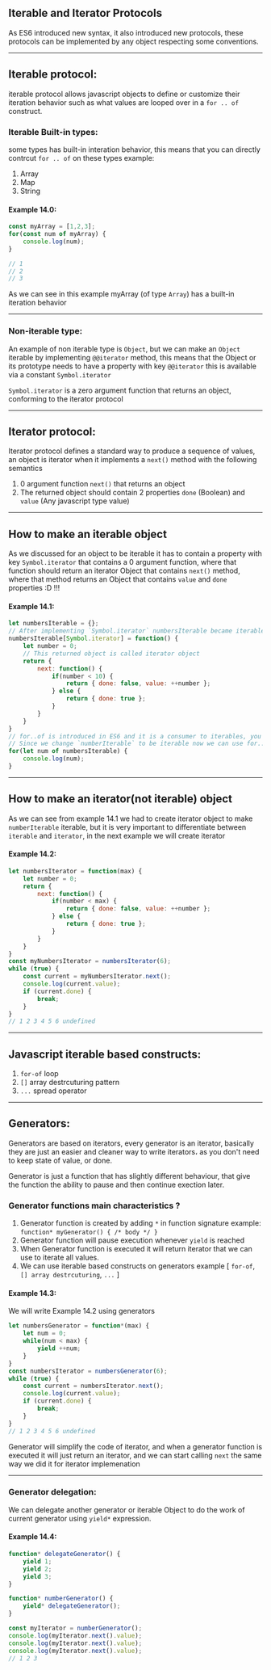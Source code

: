 
## Iterable and Iterator Protocols

As ES6 introduced new syntax, it also introduced new protocols, these protocols can be implemented by any object respecting some conventions.

---

## Iterable protocol:

iterable protocol allows javascript objects to define or customize their iteration behavior such as what values are looped over in a `for .. of` construct.

### Iterable Built-in types:

some types has built-in interation behavior, this means that you can directly contrcut `for .. of` on these types example:

1. Array
2. Map
3. String

#### Example 14.0:

```javascript
const myArray = [1,2,3];
for(const num of myArray) {
	console.log(num);
}

// 1
// 2
// 3

```

As we can see in this example myArray (of type `Array`) has a built-in iteration behavior

---

### Non-iterable type: 

An example of non iterable type is `Object`, but we can make an `Object` iterable by implementing `@@iterator` method, this means that the Object or its prototype needs to have a property with key `@@iterator` this is available via a constant `Symbol.iterator`


`Symbol.iterator` is a zero argument function that returns an object, conforming to the iterator protocol


---


## Iterator protocol:

Iterator protocol defines a standard way to produce a sequence of values, an object is iterator when it implements a `next()` method with the following semantics

1. 0 argument function `next()` that returns an object 
2. The returned object should contain 2 properties `done` (Boolean) and `value` (Any javascript type value)

---


## How to make an iterable object

As we discussed for an object to be iterable it has to contain a property with key `Symbol.iterator` that contains a 0 argument function, where that function should return an iterator Object that contains `next()` method, where that method returns an Object that contains `value` and `done` properties :D !!!


#### Example 14.1: 

```javascript
let numbersIterable = {};
// After implementing `Symbol.iterator` numbersIterable became iterable object
numbersIterable[Symbol.iterator] = function() {
    let number = 0;
    // This returned object is called iterator object
    return {
        next: function() {
            if(number < 10) {
                return { done: false, value: ++number };
            } else {
                return { done: true };
            }
        }
    }
}
// for..of is introduced in ES6 and it is a consumer to iterables, you can't use for..of on non iterable objects
// Since we change `numberIterable` to be iterable now we can use for..of
for(let num of numbersIterable) {
    console.log(num);
}
```

---

## How to make an iterator(not iterable) object

As we can see from example 14.1 we had to create iterator object to make `numberIterable` iterable, but it is very important to differentiate between `iterable` and `iterator`, in the next example we will create iterator

#### Example 14.2: 

```javascript
let numbersIterator = function(max) {
    let number = 0;
    return {
        next: function() {
            if(number < max) {
                return { done: false, value: ++number };
            } else {
                return { done: true };
            }
        }
    }
}
const myNumbersIterator = numbersIterator(6);
while (true) {
    const current = myNumbersIterator.next();
    console.log(current.value);
    if (current.done) {
        break;
    }
}
// 1 2 3 4 5 6 undefined
```
---

## Javascript iterable based constructs:

1. `for-of` loop
2. `[]` array destrcuturing pattern 
3. `...` spread operator


---

## Generators:

Generators are based on iterators, every generator is an iterator, basically they are just an easier and cleaner way to write iterators، as you don't need to keep state of value, or done.

Generator is just a function that has slightly different behaviour, that give the function the ability to pause and then continue exection later.


### Generator functions main characteristics ? 

1. Generator function is created by adding `*` in function signature example: `function* myGenerator() { /* body */ }`
2. Generator function will pause execution whenever `yield` is reached
3. When Generator function is executed it will return iterator that we can use to iterate all values.
4. We can use iterable based constructs on generators example [ `for-of`, `[] array destrcuturing`, `...` ]


#### Example 14.3:

We will write Example 14.2 using generators

```javascript
let numbersGenerator = function*(max) {
    let num = 0;
    while(num < max) {
        yield ++num;
    }
}
const numbersIterator = numbersGenerator(6);
while (true) {
    const current = numbersIterator.next();
    console.log(current.value);
    if (current.done) {
        break;
    }
}
// 1 2 3 4 5 6 undefined
```

Generator will simplify the code of iterator, and when a generator function is executed it will just return an iterator, and we can start calling `next` the same way we did it for iterator implemenation

---

### Generator delegation:

We can delegate another generator or iterable Object to do the work of current generator using `yield*` expression.

#### Example 14.4: 

```javascript
function* delegateGenerator() {
    yield 1;
    yield 2;
    yield 3;
}

function* numberGenerator() {
    yield* delegateGenerator();
}

const myIterator = numberGenerator();
console.log(myIterator.next().value);
console.log(myIterator.next().value);
console.log(myIterator.next().value);
// 1 2 3
```





